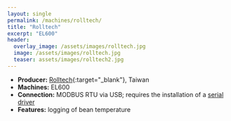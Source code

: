 ```yaml
---
layout: single
permalink: /machines/rolltech/
title: "Rolltech"
excerpt: "EL600"
header:
  overlay_image: /assets/images/rolltech.jpg
  image: /assets/images/rolltech.jpg
  teaser: assets/images/rolltech2.jpg
---
```

* __Producer:__ [Rolltech](https://rolltech.qdm.tw/){:target="_blank"}, Taiwan
* __Machines:__ EL600
* __Connection:__ MODBUS RTU via USB; requires the installation of a [serial driver](/modbus_serial/)
* __Features:__ logging of bean temperature